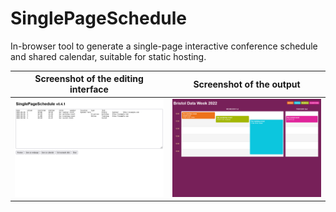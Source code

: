 # SinglePageSchedule

In-browser tool to generate a single-page interactive conference schedule and shared calendar, suitable for static hosting.

Screenshot of the editing interface                                          | Screenshot of the output                                             
---------------------------------------------------------------------------- | ----------------------------------------------------------------------
![Screenshot of the SinglePageSchedule interface](screenshots/interface.png) | ![Screenshot of the SinglePageSchedule output](screenshots/output.png)
